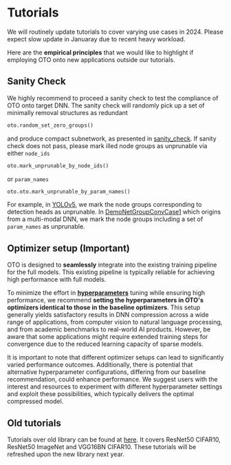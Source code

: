 # Tutorials

We will routinely update tutorials to cover varying use cases in 2024. Please expect slow update in Januaray due to recent heavy workload. 

Here are the **empirical principles** that we would like to highlight if employing OTO onto new applications outside our tutorials.

## Sanity Check

We highly recommend to proceed a sanity check to test the compliance of OTO onto target DNN. The sanity check will randomly pick up a set of minimally removal structures as redundant 

```python
oto.random_set_zero_groups()
```
and produce compact subnetwork, as presented in [sanity_check](https://github.com/tianyic/only_train_once/blob/main/sanity_check/test_resnet18.py). If sanity check does not pass, please mark illed node groups as unprunable via either `node_ids`

```python
oto.mark_unprunable_by_node_ids()
```
or `param_names`
```python
oto.oto.mark_unprunable_by_param_names()
```
For example, in [YOLOv5](https://github.com/tianyic/only_train_once/blob/main/sanity_check/test_yolov5.py), we mark the node groups corresponding to detection heads as unprunable. In [DemoNetGroupConvCase1](https://github.com/tianyic/only_train_once/blob/main/sanity_check/test_groupconv_case1.py) which origins from a multi-modal DNN, we mark the node groups including a set of `param_names` as unprunable. 

## Optimizer setup (Important)

OTO is designed to **seamlessly** integrate into the existing training pipeline for the full models. This existing pipeline is typically reliable for achieving high performance with full models.

To minimize the effort in [**hyperparameters**](https://github.com/tianyic/only_train_once/blob/cbb3d3dccf95c383e9cddcbaf8592cf3db13817b/only_train_once/__init__.py#L47) tuning while ensuring high performance, we recommend **setting the hyperparameters in OTO's optimizers identical to those in the baseline optimizers**. This setup generally yields satisfactory results in DNN compression across a wide range of applications, from computer vision to natural language processing, and from academic benchmarks to real-world AI products. However, be aware that some applications might require extended training steps for convergence due to the reduced learning capacity of sparse models.

It is important to note that different optimizer setups can lead to significantly varied performance outcomes. Additionally, there is potential that alternative hyperparameter configurations, differing from our baseline recommendation, could enhance performance. We suggest users with the interest and resources to experiment with different hyperparameter settings and exploit these possibilities, which typically delivers the optimal compressed model.


## Old tutorials 

Tutorials over old library can be found at [here](https://github.com/tianyic/only_train_once/tree/otov2_legacy_backup/tutorials). It covers ResNet50 CIFAR10, ResNet50 ImageNet and VGG16BN CIFAR10. These tutorials will be refreshed upon the new library next year. 
